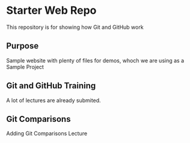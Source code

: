 # Starter Web Repo

This repository is for showing how Git and GitHub work

## Purpose

Sample website with plenty of files for demos, whoch we are using as a Sample Project

## Git and GitHub Training
A lot of lectures are already submited.

## Git Comparisons 
Adding Git Comparisons Lecture


